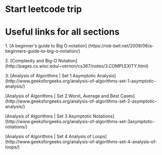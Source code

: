 # Start leetcode trip

# Useful links for all sections
<p>1. [A beginner's guide to Big O notation] (https://rob-bell.net/2009/06/a-beginners-guide-to-big-o-notation/)
<p>2. [Complexity and Big-O Notation] (http://pages.cs.wisc.edu/~vernon/cs367/notes/3.COMPLEXITY.html)
<p>3. [Analysis of Algorithms | Set 1 Asymptotic Analysis] (http://www.geeksforgeeks.org/analysis-of-algorithms-set-1-asymptotic-analysis/)
<p>     [Analysis of Algorithms | Set 2 Worst, Average and Best Cases] (http://www.geeksforgeeks.org/analysis-of-algorithms-set-2-asymptotic-analysis/)
<p>     [Analysis of Algorithms | Set 3 Asymptotic Notations] (http://www.geeksforgeeks.org/analysis-of-algorithms-set-3asymptotic-notations/)
<p>     [Analysis of Algorithms | Set 4 Analysis of Loops] (http://www.geeksforgeeks.org/analysis-of-algorithms-set-4-analysis-of-loops/)
